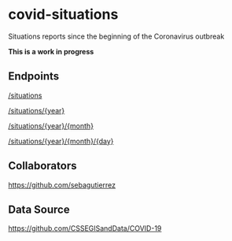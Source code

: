 # covid-situations
Situations reports since the beginning of the Coronavirus outbreak

**This is a work in progress**

## Endpoints

[/situations](https://covid-situations.herokuapp.com/situations)

[/situations/{year}](https://covid-situations.herokuapp.com/situations/2020)

[/situations/{year}/{month}](https://covid-situations.herokuapp.com/situations/2020/january)

[/situations/{year}/{month}/{day}](https://covid-situations.herokuapp.com/situations/2020/january/20)

## Collaborators
https://github.com/sebagutierrez

## Data Source
https://github.com/CSSEGISandData/COVID-19
